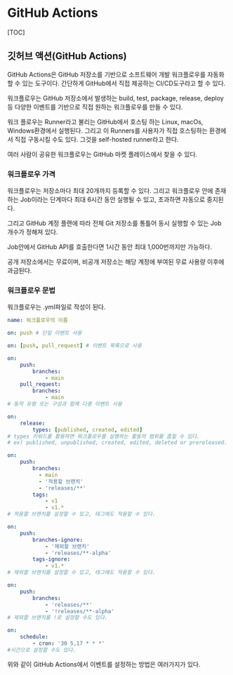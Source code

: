 # GitHub Actions

[TOC]

## 깃허브 액션(GitHub Actions)

GitHub Actions은 GitHub 저장소를 기반으로 소프트웨어 개발 워크플로우를 자동화 할 수 있는 도구이다. 간단하게 GitHub에서 직접 제공하는 CI/CD도구라고 할 수 있다.

워크플로우는 GitHub 저장소에서 발생하는 build, test, package, release, deploy 등 다양한 이벤트를 기반으로 직접 원하는 워크플로우를 만들 수 있다.

워크 플로우는 Runner라고 불리는 GitHub에서 호스팅 하는 Linux, macOs, Windows환경에서 실행된다. 그리고 이 Runners를 사용자가 직접 호스팅하는 환경에서 직접 구동시킬 수도 있다. 그것을 self-hosted runner라고 한다.

여러 사람이 공유한 워크플로우는 GitHub 마켓 플레이스에서 찾을 수 있다.



### 워크플로우 가격

워크플로우는 저장소마다 최대 20개까지 등록할 수 있다. 그리고 워크플로우 안에 존재하는 Job이라는 단계마다 최대 6시간 동안 실행될 수 있고, 초과하면 자동으로 중지된다.

그리고 GitHub 계정 플랜에 따라 전체 Git 저장소를 통틀어 동시 실행할 수 있는 Job 개수가 정해져 있다.

Job안에서 GitHub API를 호출한다면 1시간 동안 최대 1,000번까지만 가능하다.

공개 저장소에서는 무료이며, 비공개 저장소는 해당 계정에 부여된 무료 사용량 이후에 과금된다.



### 워크플로우 문법

워크플로우는 .yml파일로 작성이 된다.

```yaml
name: 워크플로우의 이름

on: push # 단일 이벤트 사용

on: [push, pull_request] # 이벤트 목록으로 사용

on:
	push:
		branches:
			- main
	pull_request:
		branches:
			- main
# 동작 유형 또는 구성과 함께 다중 이벤트 사용

on:
	release:
		types: [published, created, edited]
# types 키워드를 활용하면 워크플로우를 실행하는 활동의 범위를 좁힐 수 있다.
# ex) published, unpublished, created, edited, deleted or prereleased.

on:
	push:
		branches:
		  - main
		  - '적용할 브랜치'
		  - 'releases/**'
		tags:
			- v1
			- v1.*
# 적용할 브랜치를 설정할 수 있고, 태그에도 적용할 수 있다.

on:
	push:
		branches-ignore:
			- '제외할 브랜치'
			- 'releases/**-alpha'
		tags-ignore:
			- v1.*
# 제외할 브랜치를 설정할 수 있고, 태그에도 적용할 수 있다.

on:
	push:
		branches:
			- 'releases/**'
			- '!releases/**-alpha'
# 제외할 브랜치를 !로 설정할 수도 있다.

on:
	schedule:
		- cron: '30 5,17 * * *'
#시간으로 설정할 수도 있다.


```

위와 같이 GitHub Actions에서 이벤트를 설정하는 방법은 여러가지가 있다.